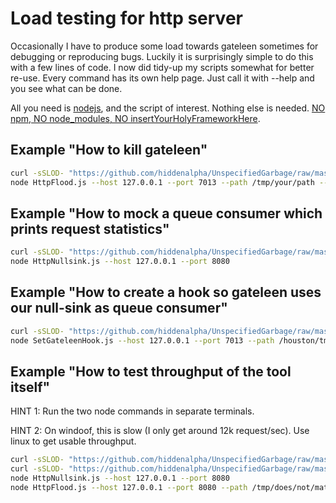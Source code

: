 
Load testing for http server
============================

Occasionally I have to produce some load towards gateleen sometimes for
debugging or reproducing bugs. Luckily it is surprisingly simple to do this
with a few lines of code. I now did tidy-up my scripts somewhat for better
re-use. Every command has its own help page. Just call it with --help and you
see what can be done.

All you need is [nodejs](https://nodejs.org/en/download), and the script of
interest. Nothing else is needed.
[NO npm, NO node_modules, NO insertYourHolyFrameworkHere](https://devrant.com/rants/5107044).


##  Example "How to kill gateleen"

```sh
curl -sSLOD- "https://github.com/hiddenalpha/UnspecifiedGarbage/raw/master/src/main/nodejs/HttpFlood/HttpFlood.js"
node HttpFlood.js --host 127.0.0.1 --port 7013 --path /tmp/your/path --max-parallel 128 --inter-request-gap 0
```


## Example "How to mock a queue consumer which prints request statistics"

```sh
curl -sSLOD- "https://github.com/hiddenalpha/UnspecifiedGarbage/raw/master/src/main/nodejs/HttpFlood/HttpNullsink.js"
node HttpNullsink.js --host 127.0.0.1 --port 8080
```


## Example "How to create a hook so gateleen uses our null-sink as queue consumer"

```sh
curl -sSLOD- "https://github.com/hiddenalpha/UnspecifiedGarbage/raw/master/src/main/nodejs/HttpFlood/SetGateleenHook.js"
node SetGateleenHook.js --host 127.0.0.1 --port 7013 --path /houston/tmp/your/path/to/hook --destination "127.0.0.1:8080/foo" --listener
```


## Example "How to test throughput of the tool itself"

HINT 1: Run the two node commands in separate terminals.

HINT 2: On windoof, this is slow (I only get around 12k request/sec). Use linux
        to get usable throughput.

```sh
curl -sSLOD- "https://github.com/hiddenalpha/UnspecifiedGarbage/raw/master/src/main/nodejs/HttpFlood/HttpFlood.js"
curl -sSLOD- "https://github.com/hiddenalpha/UnspecifiedGarbage/raw/master/src/main/nodejs/HttpFlood/HttpNullsink.js"
node HttpNullsink.js --host 127.0.0.1 --port 8080
node HttpFlood.js --host 127.0.0.1 --port 8080 --path /tmp/does/not/matter --max-parallel 128 --inter-request-gap 0
```

